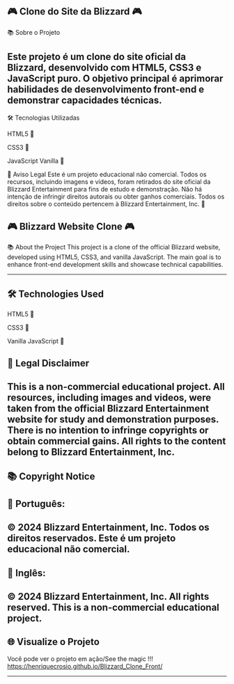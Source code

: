 ## 🎮 Clone do Site da Blizzard 🎮

📚 Sobre o Projeto

## Este projeto é um clone do site oficial da Blizzard, desenvolvido com HTML5, CSS3 e JavaScript puro. O objetivo principal é aprimorar habilidades de desenvolvimento front-end e demonstrar capacidades técnicas.

🛠 Tecnologias Utilizadas

HTML5 📄

CSS3 🎨

JavaScript Vanilla 🧮

📝 Aviso Legal
Este é um projeto educacional não comercial. Todos os recursos, incluindo imagens e vídeos, foram retirados do site oficial da Blizzard Entertainment para fins de estudo e demonstração. Não há intenção de infringir direitos autorais ou obter ganhos comerciais. Todos os direitos sobre o conteúdo pertencem à Blizzard Entertainment, Inc. 📝

## 🎮 Blizzard Website Clone 🎮

📚 About the Project
This project is a clone of the official Blizzard website, developed using HTML5, CSS3, and vanilla JavaScript. The main goal is to enhance front-end development skills and showcase technical capabilities.

---

## 🛠 Technologies Used

HTML5 📄

CSS3 🎨

Vanilla JavaScript 🧮

## 📝 Legal Disclaimer

## This is a non-commercial educational project. All resources, including images and videos, were taken from the official Blizzard Entertainment website for study and demonstration purposes. There is no intention to infringe copyrights or obtain commercial gains. All rights to the content belong to Blizzard Entertainment, Inc.

## 📚 Copyright Notice

## 📝 Português:

## © 2024 Blizzard Entertainment, Inc. Todos os direitos reservados. Este é um projeto educacional não comercial.

## 📝 Inglês:

## © 2024 Blizzard Entertainment, Inc. All rights reserved. This is a non-commercial educational project.

## 🌐 Visualize o Projeto

Você pode ver o projeto em ação/See the magic !!!
https://henriquecrosio.github.io/Blizzard_Clone_Front/

---
